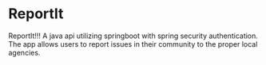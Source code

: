 # ReportIt
ReportIt!!! 
A java api utilizing springboot with spring security authentication. The app allows users to report issues in their community to the proper local agencies.

